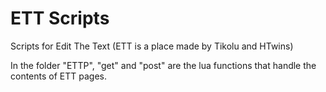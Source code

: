 # ETT Scripts
Scripts for Edit The Text (ETT is a place made by Tikolu and HTwins)

In the folder "ETTP", "get" and "post" are the lua functions that handle the contents of ETT pages.

